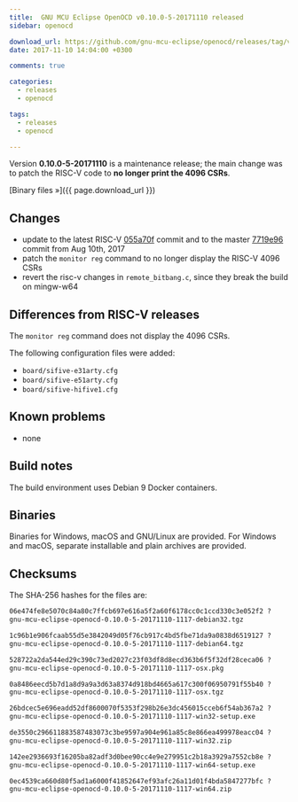 ```yaml
---
title:  GNU MCU Eclipse OpenOCD v0.10.0-5-20171110 released
sidebar: openocd

download_url: https://github.com/gnu-mcu-eclipse/openocd/releases/tag/v0.10.0-5-20171110/
date: 2017-11-10 14:04:00 +0300

comments: true

categories:
  - releases
  - openocd

tags:
  - releases
  - openocd

---
```


Version **0.10.0-5-20171110** is a maintenance release; the main change was to patch the RISC-V code to **no longer print the 4096 CSRs**.

[Binary files »]({{ page.download_url }})

## Changes

* update to the latest RISC-V [055a70f](https://github.com/gnu-mcu-eclipse/openocd/commit/055a70f66f8c27e52798197e11505688b994a241) commit and to the master [7719e96](https://github.com/gnu-mcu-eclipse/openocd/commit/7719e9618e753ac41a46a2488dfba549ac578891) commit from Aug 10th, 2017
* patch the `monitor reg` command to no longer display the RISC-V 4096 CSRs
* revert the risc-v changes in `remote_bitbang.c`, since they break the build on mingw-w64

## Differences from RISC-V releases

The `monitor reg` command does not display the 4096 CSRs.

The following configuration files were added:

* `board/sifive-e31arty.cfg`
* `board/sifive-e51arty.cfg`
* `board/sifive-hifive1.cfg`

## Known problems

* none

## Build notes

The build environment uses Debian 9 Docker containers.

## Binaries

Binaries for Windows, macOS and GNU/Linux are provided. For Windows and macOS, separate installable and plain archives are provided.

## Checksums

The SHA-256 hashes for the files are:

```txt
06e474fe8e5070c84a80c7ffcb697e616a5f2a60f6178cc0c1ccd330c3e052f2 ?
gnu-mcu-eclipse-openocd-0.10.0-5-20171110-1117-debian32.tgz

1c96b1e906fcaab55d5e3842049d05f76cb917c4bd5fbe71da9a0838d6519127 ?
gnu-mcu-eclipse-openocd-0.10.0-5-20171110-1117-debian64.tgz

528722a2da544ed29c390c73ed2027c23f03df8d8ecd363b6f5f32df28ceca06 ?
gnu-mcu-eclipse-openocd-0.10.0-5-20171110-1117-osx.pkg

0a8486eecd5b7d1a8d9a9a3d63a8374d918bd4665a617c300f06950791f55b40 ?
gnu-mcu-eclipse-openocd-0.10.0-5-20171110-1117-osx.tgz

26bdcec5e696eadd52df8600070f5353f298b26e3dc456015cceb6f54ab367a2 ?
gnu-mcu-eclipse-openocd-0.10.0-5-20171110-1117-win32-setup.exe

de3550c296611883587483073c3be9597a904e961a85c8e866ea499978eacc04 ?
gnu-mcu-eclipse-openocd-0.10.0-5-20171110-1117-win32.zip

142ee2936693f16205ba82adf3d0bee90cc4e9e279951c2b18a3929a7552cb8e ?
gnu-mcu-eclipse-openocd-0.10.0-5-20171110-1117-win64-setup.exe

0ec4539ca660d80f5ad1a6000f41852647ef93afc26a11d01f4bda5847277bfc ?
gnu-mcu-eclipse-openocd-0.10.0-5-20171110-1117-win64.zip
```
